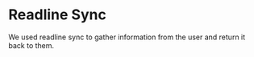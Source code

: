 Readline Sync
====================

We used readline sync to gather information from the user and return it back to them.